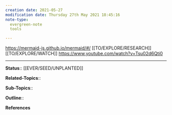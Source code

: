 ```yaml
---
creation date: 2021-05-27
modification date: Thursday 27th May 2021 18:45:16
note-type: 
  evergreen-note
  tools

---
```


https://mermaid-js.github.io/mermaid/#/
[[TO/EXPLORE/RESEARCH]] 
[[TO/EXPLORE/WATCH]] https://www.youtube.com/watch?v=Tsu02d6Qti0

---

**Status**:: [[EVER/SEED/UNPLANTED]] 

**Related-Topics**:: 
	
**Sub-Topics**::
	
**Outline**::

**References**